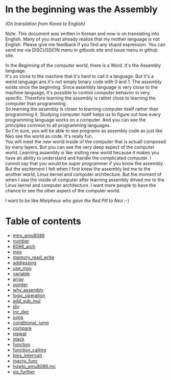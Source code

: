 # In the beginning was the Assembly

_(On translation from Korea to English)_

Note. This document was written in Korean and now is on translating into English. Many of you must already realize that my mother language is not English. Please give me feedback if you find any stupid expression. You can send me via DISCUSSION menu in gitbook site and Issue menu in github site.


In the Beginning of the computer world, there is a Word. It's the Assembly language.  
It's so close to the machine that it's hard to call it a language.
But it's a weird language ans it's not simply binary code with 0 and 1.
The assembly exists since the beginning.
Since assembly language is very close to the machine language, it's possible to control computer behavior in very specific.
Therefore learning the assembly is rather close to learning the computer than programming.  
So learning the assembly is closer to learning computer itself rather than programming it.
Studying computer itself helps us to figure out how every programming language works on a computer.
And you can see the principles common to all programming languages.  
So I'm sure, you will be able to see programs as assembly code as just like Neo see the world as code.
It's really fun.  
You will meet the new world inside of the computer that is actuall composed by many layers.
But you can see the very deep aspect of the computer world.
Learning assembly is like visiting new world because it makes you have an ability to understand and handle the complicated computer.
I cannot say that you would be super programmer if you know the assembly.  
But the excitement I felt when I first knew the assembly led me to the another world, Linux kernel and computer architecture. 
But the moment of when I saw the inside of computer after learning assembly drived me to the Linux kernel and computer architecture.
I want more people to have the chance to see the other aspect of the computer world.

I want to be like _Morpheus who gave the Red Pill to Neo_ ;-\)



# Table of contents

* [intro\_emu8086](introemu8086.md)
* [number](number.md)
* [8086\_arch](8086arch.md)
* [mov](mov.md)
* [memory\_read\_write](memoryreadwrite.md)
* [addressing](addressing.md)
* [use\_mov](usemov.md)
* [variable](variable.md)
* [array](array.md)
* [pointer](pointer.md)
* [why\_assembly](whyassembly.md)
* [logic\_operation](logicoperation.md)
* [add\_sub\_mul](addsubmul.md)
* [div](div.md)
* [inc\_dec](incdec.md)
* [jump](jump.md)
* [conditional\_jump](conditionaljump.md)
* [compare](compare.md)
* [repeat](repeat.md)
* [stack](stack.md)
* [function](function.md)
* [function\_calling](functioncalling.md)
* [bios\_interrupt](biosinterrupt.md)
* [macro\_func](macrofunc.md)
* [howto\_emu8086.inc](howtoemu8086inc.md)
* [go\_further](gofurther.md)



